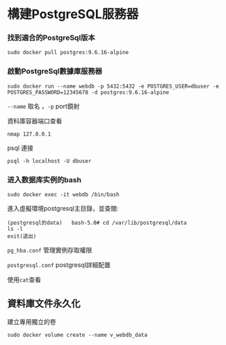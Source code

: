 # 構建PostgreSQL服務器

### 找到適合的PostgreSql版本

    sudo docker pull postgres:9.6.16-alpine

### 啟動PostgreSql數據庫服務器

    sudo docker run --name webdb -p 5432:5432 -e POSTGRES_USER=dbuser -e POSTGRES_PASSWORD=12345678 -d postgres:9.6.16-alpine
    
`--name` 取名 ，`-p` port鏡射

資料庫容器端口查看

    nmap 127.0.0.1
    
psql 連接    

    psql -h localhost -U dbuser    
    
### 进入数据库实例的bash    

    sudo docker exec -it webdb /bin/bash
    
進入虛擬環境postgresql主目錄，並查閱:    

    (postgresql的data)   bash-5.0# cd /var/lib/postgresql/data
    ls -l
    exit(退出)
    
    
`pg_hba.conf` 管理實例存取權限

`postgresql.conf` postgresql詳細配置

使用`cat`查看


## 資料庫文件永久化

建立專用獨立的卷

    sudo docker volume create --name v_webdb_data
